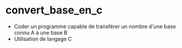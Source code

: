 # convert_base_en_c
- Coder un programme capable de transférer un nombre d'une base connu A à une base B
- Utilisation de langage C
